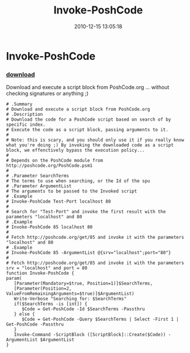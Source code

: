 ﻿---
pid:            2408
poster:         Joel Bennett
title:          Invoke-PoshCode
date:           2010-12-15 13:05:18
format:         posh
parent:         0
parent:         0

---

# Invoke-PoshCode

### [download](2408.ps1)

Download and execute a script block from PoshCode.org ... without checking signatures or anything ;)

```posh
# .Summary
# Download and execute a script block from PoshCode.org
# .Description
# Download the code for a PoshCode script based on search of by specific index.
# Execute the code as a script block, passing arguments to it.
#
# Note: this is scary, and you should only use it if you really know what you're doing ;) By invoking the downloaded code as a script block, we effenctively bypass the execution policy...
#
# Depends on the PoshCode module from http://poshcode.org/PoshCode.psm1
#
# .Parameter SearchTerms
# The terms to use when searching, or the Id of the spu
# .Parameter ArgumentList
# The arguments to be passed to the Invoked script
# .Example
# Invoke-PoshCode Test-Port localhost 80
#
# Search for "Test-Port" and invoke the first result with the parameters "localhost" and 80
# .Example
# Invoke-PoshCode 85 localhost 80
#
# Fetch http://poshcode.org/get/85 and invoke it with the parameters "localhost" and 80
# .Example
# Invoke-PoshCode 85 -ArgumentList @{srv="localhost";port="80"}
#
# Fetch http://poshcode.org/get/85 and invoke it with the parameters srv = "localhost" and port = 80
function Invoke-PoshCode {
param(
   [Parameter(Mandatory=$true, Position=1)]$SearchTerms, 
   [Parameter(Position=2, ValueFromRemainingArguments=$true)]$ArgumentList)
   Write-Verbose "Searching for: $SearchTerms"
   if($SearchTerms -is [int]) {
      $Code = Get-PoshCode -Id $SearchTerms -Passthru
   } else {
      $Code = Get-PoshCode -Query $SearchTerms | Select -First 1 | Get-PoshCode -Passthru
   } 
   Invoke-Command -ScriptBlock ([ScriptBlock]::Create($Code)) -ArgumentList $ArgumentList
}
```
